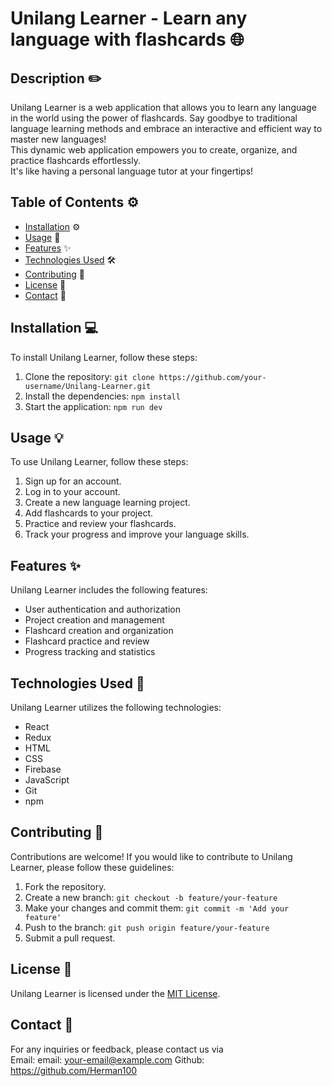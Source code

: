 # Unilang Learner - Learn any language with flashcards :globe_with_meridians:

## Description :pencil2:

Unilang Learner is a web application that allows you to learn any language in the world using the power of flashcards.
Say goodbye to traditional language learning methods and embrace an interactive and efficient way to master new languages!  
This dynamic web application empowers you to create, organize, and practice flashcards effortlessly.  
It's like having a personal language tutor at your fingertips!

## Table of Contents :gear:

- [Installation](#installation) ⚙️
- [Usage](#usage) 📝
- [Features](#features) ✨
- [Technologies Used](#technologies) 🛠️
- [Contributing](#contributing) 🤝
- [License](#license) 📄
- [Contact](#contact) 📧

## Installation :computer:

To install Unilang Learner, follow these steps:

1. Clone the repository: `git clone https://github.com/your-username/Unilang-Learner.git`
2. Install the dependencies: `npm install`
3. Start the application: `npm run dev`

## Usage :bulb:

To use Unilang Learner, follow these steps:

1. Sign up for an account.
2. Log in to your account.
3. Create a new language learning project.
4. Add flashcards to your project.
5. Practice and review your flashcards.
6. Track your progress and improve your language skills.

## Features :sparkles:

Unilang Learner includes the following features:

- User authentication and authorization
- Project creation and management
- Flashcard creation and organization
- Flashcard practice and review
- Progress tracking and statistics

## Technologies Used :wrench:

Unilang Learner utilizes the following technologies:

- React
- Redux
- HTML
- CSS
- Firebase
- JavaScript
- Git
- npm

## Contributing :handshake:

Contributions are welcome! If you would like to contribute to Unilang Learner, please follow these guidelines:

1. Fork the repository.
2. Create a new branch: `git checkout -b feature/your-feature`
3. Make your changes and commit them: `git commit -m 'Add your feature'`
4. Push to the branch: `git push origin feature/your-feature`
5. Submit a pull request.

## License :page_facing_up:

Unilang Learner is licensed under the [MIT License](https://opensource.org/licenses/MIT).

## Contact :email:

For any inquiries or feedback, please contact us via  
Email: email: your-email@example.com
Github: https://github.com/Herman100
